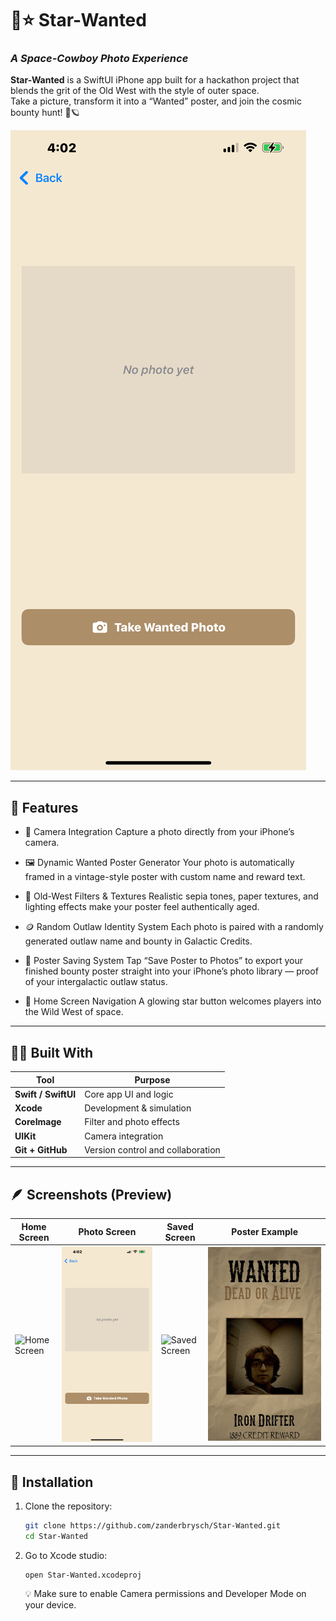 # 🌌⭐ Star-Wanted
### _A Space-Cowboy Photo Experience_

**Star-Wanted** is a SwiftUI iPhone app built for a hackathon project that blends the grit of the Old West with the style of outer space.  
Take a picture, transform it into a “Wanted” poster, and join the cosmic bounty hunt! 🤠🪐

![App Icon](Star-Wanted/docs/photo-screen.PNG)

---

## 🚀 Features

- 📸 Camera Integration
Capture a photo directly from your iPhone’s camera.

- 🖼️ Dynamic Wanted Poster Generator
Your photo is automatically framed in a vintage-style poster with custom name and reward text.

- 🎨 Old-West Filters & Textures
Realistic sepia tones, paper textures, and lighting effects make your poster feel authentically aged.

- 🪙 Random Outlaw Identity System
Each photo is paired with a randomly generated outlaw name and bounty in Galactic Credits.

- 💾 Poster Saving System
Tap “Save Poster to Photos” to export your finished bounty poster straight into your iPhone’s photo library — proof of your intergalactic outlaw status.

- 🌟 Home Screen Navigation
A glowing star button welcomes players into the Wild West of space.
---

## 🧑‍💻 Built With

| Tool | Purpose |
|------|----------|
| **Swift / SwiftUI** | Core app UI and logic |
| **Xcode** | Development & simulation |
| **CoreImage** | Filter and photo effects |
| **UIKit** | Camera integration |
| **Git + GitHub** | Version control and collaboration |

---

## 🪶 Screenshots (Preview)

| Home Screen | Photo Screen | Saved Screen | Poster Example |
|--------------|----------------|--------------|----------------|
| ![Home Screen](Star-Wanted/docs/home-screen.PNG) | ![Photo Screen](Star-Wanted/docs/photo-screen.PNG) | ![Saved Screen](Star-Wanted/docs/save-screen.PNG) | ![Wanted Poster](Star-Wanted/docs/example-save.JPG) |

---

## 🔧 Installation

1. Clone the repository:
   ```bash
   git clone https://github.com/zanderbrysch/Star-Wanted.git
   cd Star-Wanted
   ```
2. Go to Xcode studio:
   ```
   open Star-Wanted.xcodeproj
   ```
   
   
   💡 Make sure to enable Camera permissions and Developer Mode on your device.
